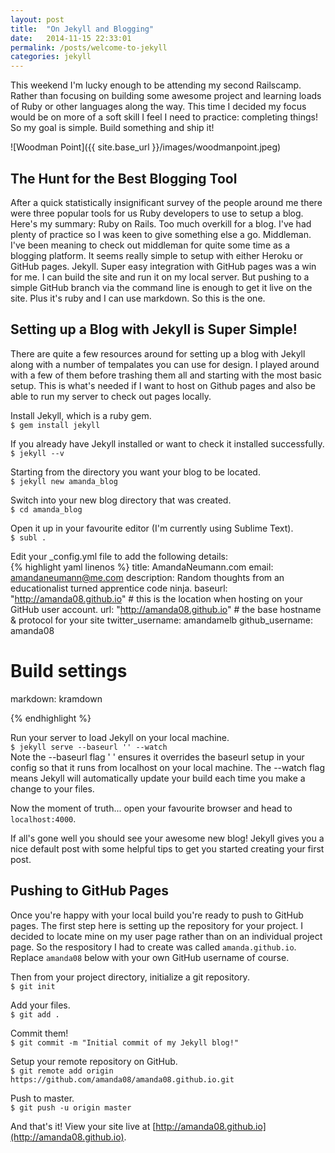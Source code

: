 ```yaml
---
layout: post
title:  "On Jekyll and Blogging"
date:   2014-11-15 22:33:01
permalink: /posts/welcome-to-jekyll
categories: jekyll
---
```

This weekend I'm lucky enough to be attending my second Railscamp. Rather than focusing on building some awesome project and learning loads of Ruby or other languages along the way. This time I decided my focus would be on more of a soft skill I feel I need to practice: completing things! So my goal is simple. Build something and ship it!

![Woodman Point]({{ site.base_url }}/images/woodmanpoint.jpeg)

## The Hunt for the Best Blogging Tool
After a quick statistically insignificant survey of the people around me there were three popular tools for us Ruby developers to use to setup a blog. Here's my summary:
Ruby on Rails. Too much overkill for a blog. I've had plenty of practice so I was keen to give something else a go.
Middleman. I've been meaning to check out middleman for quite some time as a blogging platform. It seems really simple to setup with either Heroku or GitHub pages. 
Jekyll. Super easy integration with GitHub pages was a win for me. I can build the site and run it on my local server. But pushing to a simple GitHub branch via the command line is enough to get it live on the site. Plus it's ruby and I can use markdown. So this is the one.

## Setting up a Blog with Jekyll is Super Simple!
There are quite a few resources around for setting up a blog with Jekyll along with a number of tempalates you can use for design. I played around with a few of them before trashing them all and starting with the most basic setup. This is what's needed if I want to host on Github pages and also be able to run my server to check out pages locally.

Install Jekyll, which is a ruby gem.   
`$ gem install jekyll`

If you already have Jekyll installed or want to check it installed successfully.   
`$ jekyll --v`

Starting from the directory you want your blog to be located.   
`$ jekyll new amanda_blog`

Switch into your new blog directory that was created.   
`$ cd amanda_blog`

Open it up in your favourite editor (I'm currently using Sublime Text).   
`$ subl .`

Edit your _config.yml file to add the following details:   
{% highlight yaml linenos %}
title: AmandaNeumann.com
email: amandaneumann@me.com
description: Random thoughts from an educationalist turned apprentice code ninja.
baseurl: "http://amanda08.github.io" # this is the location when hosting on your GitHub user account.
url: "http://amanda08.github.io" # the base hostname & protocol for your site
twitter_username: amandamelb
github_username:  amanda08

# Build settings
markdown: kramdown

{% endhighlight %}

Run your server to load Jekyll on your local machine.   
`$ jekyll serve --baseurl '' --watch`   
Note the --baseurl flag ' ' ensures it overrides the baseurl setup in your config so that it runs from localhost on your local machine. The --watch flag means Jekyll will automatically update your build each time you make a change to your files.


Now the moment of truth... open your favourite browser and head to `localhost:4000`.

If all's gone well you should see your awesome new blog! Jekyll gives you a nice default post with some helpful tips to get you started creating your first post.

## Pushing to GitHub Pages
Once you're happy with your local build you're ready to push to GitHub pages. The first step here is setting up the repository for your project. I decided to locate mine on my user page rather than on an individual project page. So the respository I had to create was called `amanda.github.io`. Replace `amanda08` below with your own GitHub username of course.

Then from your project directory, initialize a git repository.   
`$ git init`

Add your files.   
`$ git add .`

Commit them!   
`$ git commit -m "Initial commit of my Jekyll blog!"`

Setup your remote repository on GitHub.   
`$ git remote add origin https://github.com/amanda08/amanda08.github.io.git`

Push to master.   
`$ git push -u origin master`

And that's it! View your site live at [http://amanda08.github.io](http://amanda08.github.io). 




